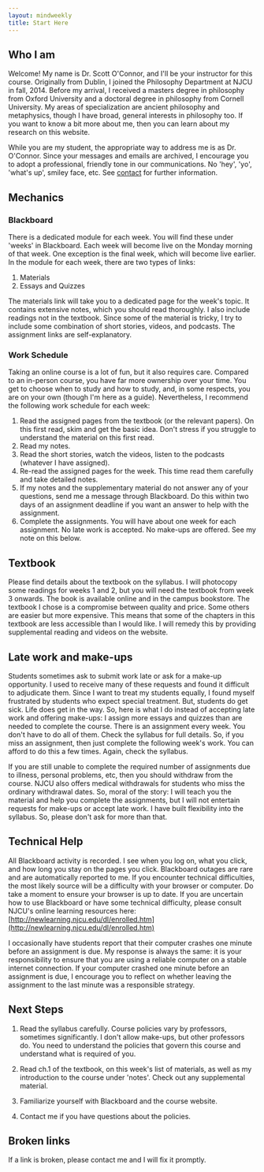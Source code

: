 ```yaml
---
layout: mindweekly
title: Start Here
---
```




## Who I am

Welcome! My name is Dr. Scott O'Connor, and I'll be your instructor for this course. Originally from Dublin, I joined the Philosophy Department at NJCU in fall, 2014. Before my arrival, I received a masters degree in philosophy from Oxford University and a doctoral degree in philosophy from Cornell University. My areas of specialization are ancient philosophy and metaphysics, though I have broad, general interests in philosophy too. If you want to know a bit more about me, then you can learn about my research on this website. 

While you are my student, the appropriate way to address me is as Dr. O'Connor. Since your messages and emails are archived, I encourage you to adopt a professional, friendly tone in our communications. No 'hey', 'yo', 'what's up', smiley face, etc. See [contact](/contact) for further information.

## Mechanics

### Blackboard
There is a dedicated module for each week. You will find these under 'weeks' in Blackboard. Each week will become live on the Monday morning of that week. One exception is the final week, which will become live earlier. In the module for each week, there are two types of links:  

1. Materials
2. Essays and Quizzes  

The materials link will take you to a dedicated page for the week's topic. It contains extensive notes, which you should read thoroughly. I also include readings not in the textbook. Since some of the material is tricky, I try to include some combination of short stories, videos, and podcasts. The assignment links are self-explanatory.

### Work Schedule
Taking an online course is a lot of fun, but it also requires care. Compared to an in-person course, you have far more ownership over your time. You get to choose when to study and how to study, and, in some respects, you are on your own (though I'm here as a guide). Nevertheless, I recommend the following work schedule for each week: 

1. Read the assigned pages from the textbook (or the relevant papers). On this first read, skim and get the basic idea. Don't stress if you struggle to understand the material on this first read. 
2. Read my notes. 
3. Read the short stories, watch the videos, listen to the podcasts (whatever I have assigned). 
4. Re-read the assigned pages for the week. This time read them carefully and take detailed notes. 
5. If my notes and the supplementary material do not answer any of your questions, send me a message through Blackboard. Do this within two days of an assignment deadline if you want an answer to help with the assignment. 
6. Complete the assignments. You will have about one week for each assignment. No late work is accepted. No make-ups are offered. See my note on this below.



## Textbook
Please find details about the textbook on the syllabus. I will photocopy some readings for weeks 1 and 2, but you will need the textbook from week 3 onwards. The book is available online and in the campus bookstore. The textbook I chose is a compromise between quality and price. Some others are easier but more expensive. This means that some of the chapters in this textbook are less accessible than I would like. I will remedy this by providing supplemental reading and videos on the website. 

## Late work and make-ups
Students sometimes ask to submit work late or ask for a make-up opportunity. I used to receive many of these requests and found it difficult to adjudicate them. Since I want to treat my students equally, I found myself frustrated by students who expect special treatment. But, students do get sick. Life does get in the way. So, here is what I do instead of accepting late work and offering make-ups: I assign more essays and quizzes than are needed to complete the course. There is an assignment every week. You don't have to do all of them. Check the syllabus for full details. So, if you miss an assignment, then just complete the following week's work. You can afford to do this a few times. Again, check the syllabus. 

If you are still unable to complete the required number of assignments due to illness, personal problems, etc, then you should withdraw from the course. NJCU also offers medical withdrawals for students who miss the ordinary withdrawal dates. So, moral of the story: I will teach you the material and help you complete the assignments, but I will not entertain requests for make-ups or accept late work. I have built flexibility into the syllabus. So, please don't ask for more than that.  


## Technical Help

All Blackboard activity is recorded. I see when you log on, what you click, and how long you stay on the pages you click. Blackboard outages are rare and are automatically reported to me. If you encounter technical difficulties, the most likely source will be a difficulty with your browser or computer. Do take a moment to ensure your browser is up to date. If you are uncertain how to use Blackboard or have some technical difficulty, please consult NJCU's online learning resources here: [http://newlearning.njcu.edu/dl/enrolled.htm](http://newlearning.njcu.edu/dl/enrolled.htm)

I occasionally have students report that their computer crashes one minute before an assignment is due. My response is always the same: it is your responsibility to ensure that you are using a reliable computer on a stable internet connection. If your computer crashed one minute before an assignment is due, I encourage you to reflect on whether leaving the assignment to the last minute was a responsible strategy. 


## Next Steps 

1. Read the syllabus carefully. Course policies vary by professors, sometimes significantly. I don't allow make-ups, but other professors do. You need to understand the policies that govern this course and understand what is required of you.  

2. Read ch.1 of the textbook, on this week's list of materials, as well as my introduction to the course under 'notes'. Check out any supplemental material. 

3. Familiarize yourself with Blackboard and the course website.

3. Contact me if you have questions about the policies. 

## Broken links

If a link is broken, please contact me and I will fix it promptly.